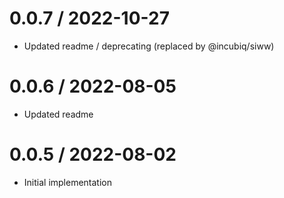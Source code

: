 
0.0.7 / 2022-10-27
==================

  * Updated readme / deprecating (replaced by @incubiq/siww)

0.0.6 / 2022-08-05
==================

  * Updated readme

0.0.5 / 2022-08-02
==================

  * Initial implementation
